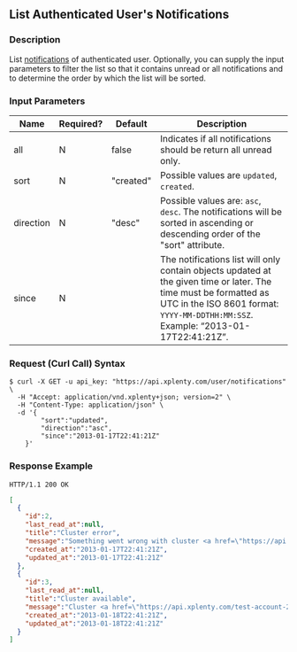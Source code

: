 ## List Authenticated User's Notifications

### Description
List [notifications](https://github.com/xplenty/xplenty-api-doc-v2/blob/master/resources/notification.md) of authenticated user.
Optionally, you can supply the input parameters to filter the list so that it contains unread or all notifications and to determine the order by which the list will be sorted.

### Input Parameters

|Name|Required?|Default|Description|
|----|---------|-------|-----------|
all|N|false|Indicates if all notifications should be return all unread only.
sort|N|"created"|Possible values are  ```updated```, ```created```.
direction|N|"desc"|Possible values are: ```asc```, ```desc```. The notifications will be sorted in ascending or descending order of the "sort" attribute.
since|N| |The notifications list will only contain objects updated at the given time or later. The time must be formatted as UTC in the ISO 8601 format: ```YYYY-MM-DDTHH:MM:SSZ```. Example: “2013-01-17T22:41:21Z”.

### Request (Curl Call) Syntax
```shell
$ curl -X GET -u api_key: "https://api.xplenty.com/user/notifications" \
  -H "Accept: application/vnd.xplenty+json; version=2" \
  -H "Content-Type: application/json" \
  -d '{
        "sort":"updated",
        "direction":"asc",
        "since":"2013-01-17T22:41:21Z"
    }'
```

### Response Example
```HTTP
HTTP/1.1 200 OK
```

```json
[
  {
    "id":2,
    "last_read_at":null,
    "title":"Cluster error",
    "message":"Something went wrong with cluster <a href=\"https://api.xplenty.com/test-account-2/clusters/2\">test-account-2/Test Cluster 2</a>. Our team is looking into it. We recommend you terminate it.",
    "created_at":"2013-01-17T22:41:21Z",
    "updated_at":"2013-01-17T22:41:21Z"
  },
  {
    "id":3,
    "last_read_at":null,
    "title":"Cluster available",
    "message":"Cluster <a href=\"https://api.xplenty.com/test-account-2/clusters/2\">test-account-2/Test Cluster 2</a> is available.",
    "created_at":"2013-01-18T22:41:21Z",
    "updated_at":"2013-01-18T22:41:21Z"
  }
]
```

